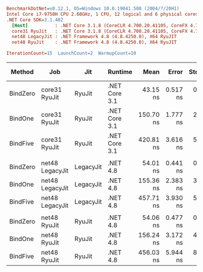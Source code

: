 ``` ini

BenchmarkDotNet=v0.12.1, OS=Windows 10.0.19041.508 (2004/?/20H1)
Intel Core i7-9750H CPU 2.60GHz, 1 CPU, 12 logical and 6 physical cores
.NET Core SDK=3.1.402
  [Host]          : .NET Core 3.1.8 (CoreCLR 4.700.20.41105, CoreFX 4.700.20.41903), X64 RyuJIT
  core31 RyuJit   : .NET Core 3.1.8 (CoreCLR 4.700.20.41105, CoreFX 4.700.20.41903), X64 RyuJIT
  net48 LegacyJit : .NET Framework 4.8 (4.8.4250.0), X64 RyuJIT
  net48 RyuJit    : .NET Framework 4.8 (4.8.4250.0), X64 RyuJIT

IterationCount=15  LaunchCount=2  WarmupCount=10  

```
|   Method |             Job |       Jit |       Runtime |      Mean |    Error |   StdDev | Ratio | RatioSD |  Gen 0 | Gen 1 | Gen 2 | Allocated |
|--------- |---------------- |---------- |-------------- |----------:|---------:|---------:|------:|--------:|-------:|------:|------:|----------:|
| BindZero |   core31 RyuJit |    RyuJit | .NET Core 3.1 |  43.15 ns | 0.517 ns | 0.774 ns |  1.00 |    0.00 |      - |     - |     - |         - |
|  BindOne |   core31 RyuJit |    RyuJit | .NET Core 3.1 | 150.70 ns | 1.777 ns | 2.660 ns |  3.49 |    0.09 | 0.0229 |     - |     - |     144 B |
| BindFive |   core31 RyuJit |    RyuJit | .NET Core 3.1 | 420.81 ns | 3.616 ns | 5.300 ns |  9.75 |    0.20 | 0.0687 |     - |     - |     432 B |
|          |                 |           |               |           |          |          |       |         |        |       |       |           |
| BindZero | net48 LegacyJit | LegacyJit |      .NET 4.8 |  54.01 ns | 0.441 ns | 0.660 ns |  1.00 |    0.00 |      - |     - |     - |         - |
|  BindOne | net48 LegacyJit | LegacyJit |      .NET 4.8 | 155.36 ns | 2.383 ns | 3.567 ns |  2.88 |    0.08 | 0.0253 |     - |     - |     160 B |
| BindFive | net48 LegacyJit | LegacyJit |      .NET 4.8 | 457.71 ns | 3.930 ns | 5.882 ns |  8.48 |    0.17 | 0.0710 |     - |     - |     449 B |
|          |                 |           |               |           |          |          |       |         |        |       |       |           |
| BindZero |    net48 RyuJit |    RyuJit |      .NET 4.8 |  54.06 ns | 0.477 ns | 0.714 ns |  1.00 |    0.00 |      - |     - |     - |         - |
|  BindOne |    net48 RyuJit |    RyuJit |      .NET 4.8 | 156.24 ns | 3.172 ns | 4.649 ns |  2.89 |    0.08 | 0.0253 |     - |     - |     160 B |
| BindFive |    net48 RyuJit |    RyuJit |      .NET 4.8 | 456.03 ns | 5.944 ns | 8.896 ns |  8.44 |    0.19 | 0.0710 |     - |     - |     449 B |
